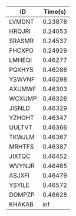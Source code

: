 |ID|Time(s)|
|-|-|
|LVMDNT|0.23878|
|HRQJRI|0.24053|
|SRASMR|0.24537|
|FHCXPO|0.24929|
|LMHEQI|0.46277|
|PQXHYS|0.46286|
|YSWVNF|0.46298|
|AXUMWF|0.46303|
|WCXUMP|0.46326|
|JISNLD|0.46329|
|YZHOHT|0.46347|
|UULTVT|0.46366|
|TKWJLM|0.46367|
|MRHTFS|0.46387|
|JIXTQC|0.46452|
|WVYNJR|0.46465|
|ASJXFI|0.46479|
|YSYILE|0.46572|
|DOMPZP|0.46628|
|KHAKAB|inf|
